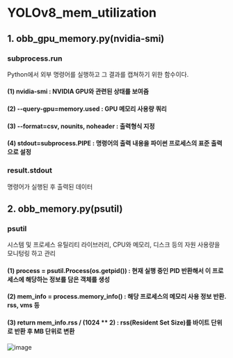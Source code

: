 # YOLOv8_mem_utilization

## 1. obb_gpu_memory.py(nvidia-smi)

  ### subprocess.run
  
  Python에서 외부 명령어를 실행하고 그 결과를 캡쳐하기 위한 함수이다. 
  
  #### (1) nvidia-smi : NVIDIA GPU와 관련된 상태를 보여줌
  #### (2) --query-gpu=memory.used : GPU 메모리 사용량 쿼리
  #### (3) --format=csv, nounits, noheader : 출력형식 지정
  #### (4) stdout=subprocess.PIPE : 명령어의 출력 내용을 파이썬 프로세스의 표준 출력으로 설정

  ### result.stdout
  
  명령어가 실행된 후 출력된 데이터

## 2. obb_memory.py(psutil)

  ### psutil

  시스템 및 프로세스 유틸리티 라이브러리, CPU와 메모리, 디스크 등의 자원 사용량을 모니텅링 하고 관리
  
  #### (1) process = psutil.Process(os.getpid()) : 현재 실행 중인 PID 반환해서 이 프로세스에 해당하는 정보를 담은 객체를 생성
  #### (2) mem_info = process.memory_info() : 해당 프로세스의 메모리 사용 정보 반환. rss, vms 등
  #### (3) return mem_info.rss / (1024 ** 2) : rss(Resident Set Size)를 바이트 단위로 반환 후 MB 단위로 변환

![image](https://github.com/user-attachments/assets/9d991237-0a31-4bab-896f-e19af7002345)
